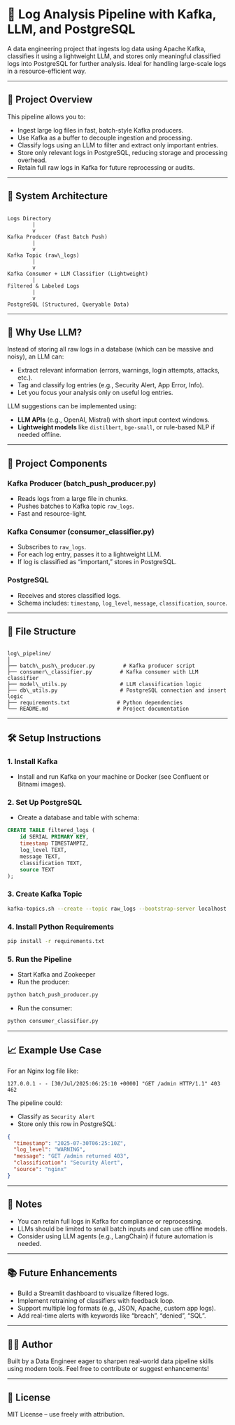 # 🧠 Log Analysis Pipeline with Kafka, LLM, and PostgreSQL

A data engineering project that ingests log data using Apache Kafka, classifies it using a lightweight LLM, and stores only meaningful classified logs into PostgreSQL for further analysis. Ideal for handling large-scale logs in a resource-efficient way.

---

## 🚀 Project Overview

This pipeline allows you to:

- Ingest large log files in fast, batch-style Kafka producers.
- Use Kafka as a buffer to decouple ingestion and processing.
- Classify logs using an LLM to filter and extract only important entries.
- Store only relevant logs in PostgreSQL, reducing storage and processing overhead.
- Retain full raw logs in Kafka for future reprocessing or audits.

---

## 🧩 System Architecture

```

Logs Directory
        |
        v
Kafka Producer (Fast Batch Push)
        |
        v
Kafka Topic (raw\_logs)
        |
        v
Kafka Consumer + LLM Classifier (Lightweight)
        |
Filtered & Labeled Logs
        |
        v
PostgreSQL (Structured, Queryable Data)

```

---

## 🧠 Why Use LLM?

Instead of storing all raw logs in a database (which can be massive and noisy), an LLM can:

- Extract relevant information (errors, warnings, login attempts, attacks, etc.).
- Tag and classify log entries (e.g., Security Alert, App Error, Info).
- Let you focus your analysis only on useful log entries.

LLM suggestions can be implemented using:
- **LLM APIs** (e.g., OpenAI, Mistral) with short input context windows.
- **Lightweight models** like `distilbert`, `bge-small`, or rule-based NLP if needed offline.

---

## 🔧 Project Components

### Kafka Producer (batch_push_producer.py)
- Reads logs from a large file in chunks.
- Pushes batches to Kafka topic `raw_logs`.
- Fast and resource-light.

### Kafka Consumer (consumer_classifier.py)
- Subscribes to `raw_logs`.
- For each log entry, passes it to a lightweight LLM.
- If log is classified as “important,” stores in PostgreSQL.

### PostgreSQL
- Receives and stores classified logs.
- Schema includes: `timestamp`, `log_level`, `message`, `classification`, `source`.

---

## 📁 File Structure

```

log\_pipeline/
│
├── batch\_push\_producer.py         # Kafka producer script
├── consumer\_classifier.py         # Kafka consumer with LLM classifier
├── model\_utils.py                 # LLM classification logic
├── db\_utils.py                    # PostgreSQL connection and insert logic
├── requirements.txt               # Python dependencies
└── README.md                      # Project documentation

````

---

## 🛠️ Setup Instructions

### 1. Install Kafka
- Install and run Kafka on your machine or Docker (see Confluent or Bitnami images).

### 2. Set Up PostgreSQL
- Create a database and table with schema:
```sql
CREATE TABLE filtered_logs (
    id SERIAL PRIMARY KEY,
    timestamp TIMESTAMPTZ,
    log_level TEXT,
    message TEXT,
    classification TEXT,
    source TEXT
);
````

### 3. Create Kafka Topic

```bash
kafka-topics.sh --create --topic raw_logs --bootstrap-server localhost:9092 --partitions 1 --replication-factor 1
```

### 4. Install Python Requirements

```bash
pip install -r requirements.txt
```

### 5. Run the Pipeline

* Start Kafka and Zookeeper
* Run the producer:

```bash
python batch_push_producer.py
```

* Run the consumer:

```bash
python consumer_classifier.py
```

---

## 📈 Example Use Case

For an Nginx log file like:

```
127.0.0.1 - - [30/Jul/2025:06:25:10 +0000] "GET /admin HTTP/1.1" 403 462
```

The pipeline could:

* Classify as `Security Alert`
* Store only this row in PostgreSQL:

```json
{
  "timestamp": "2025-07-30T06:25:10Z",
  "log_level": "WARNING",
  "message": "GET /admin returned 403",
  "classification": "Security Alert",
  "source": "nginx"
}
```

---

## 📌 Notes

* You can retain full logs in Kafka for compliance or reprocessing.
* LLMs should be limited to small batch inputs and can use offline models.
* Consider using LLM agents (e.g., LangChain) if future automation is needed.

---

## 📚 Future Enhancements

* Build a Streamlit dashboard to visualize filtered logs.
* Implement retraining of classifiers with feedback loop.
* Support multiple log formats (e.g., JSON, Apache, custom app logs).
* Add real-time alerts with keywords like “breach”, “denied”, “SQL”.

---

## 🧑‍💻 Author

Built by a Data Engineer eager to sharpen real-world data pipeline skills using modern tools.
Feel free to contribute or suggest enhancements!

---

## 📜 License

MIT License – use freely with attribution.